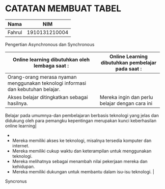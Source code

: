 # CATATAN MEMBUAT TABEL 

| Nama   | NIM |
|--------|-----|
| Fahrul | 1910131210004|

Pengertian Asynchronous dan Synchronous


|Online learning dibutuhkan oleh lembaga saat :| Online Learning dibutuhkan pembelajar pada saat : |
|-------|------|
|Orang-orang merasa nyaman menggunakan teknologi informasi dan kebutuhan belajar. 
Akses belajar ditingkatkan sebagai hasilnya. | Mereka ingin dan perlu belajar dengan cara ini |

Belajar pada umumnya-dan pembelajaran berbasis teknologi yang jelas dan didukung oleh para pemangku kepentingan merupakan kunci keberhasilan online learning| 

+ 
+ Mereka memiliki akses ke teknologi, misalnya tersedia komputer dan internet.
+ Mereka memiliki cukup waktu dan keterampilan untuk menggunakan teknologi.
+ Mereka melihatnya sebagai menambah nilai pekerjaan mereka dan kehidupan.
+ Mereka memiliki dukungan untuk membantu dalam isu-isu teknologi. |

Syncronus
